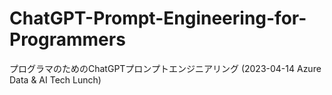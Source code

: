 # ChatGPT-Prompt-Engineering-for-Programmers
プログラマのためのChatGPTプロンプトエンジニアリング (2023-04-14 Azure Data &amp; AI Tech Lunch)
